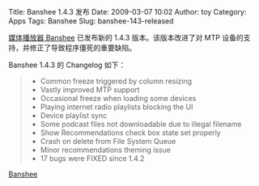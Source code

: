 Title: Banshee 1.4.3 发布
Date: 2009-03-07 10:02
Author: toy
Category: Apps
Tags: Banshee
Slug: banshee-143-released

[媒体播放器 Banshee](http://linuxtoy.org/tag/banshee) 已发布新的 1.4.3
版本。该版本改进了对 MTP 设备的支持，并修正了导致程序僵死的重要缺陷。

Banshee 1.4.3 的 Changelog 如下：

> * Common freeze triggered by column resizing  
>  * Vastly improved MTP support  
>  * Occasional freeze when loading some devices  
>  * Playing internet radio playlists blocking the UI  
>  * Device playlist sync  
>  * Some podcast files not downloadable due to illegal filename  
>  * Show Recommendations check box state set properly  
>  * Crash on delete from File System Queue  
>  * Minor recommendations theming issue  
>  * 17 bugs were FIXED since 1.4.2

[Banshee](http://banshee-project.org/download/)

